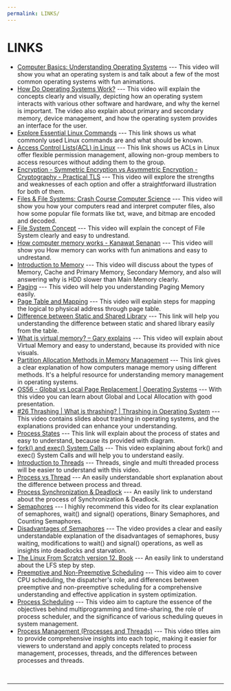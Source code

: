 ```yaml
---
permalink: LINKS/
---
```


# LINKS

* [Computer Basics: Understanding Operating Systems](https://youtu.be/fkGCLIQx1MI?si=PW0E4zX8gwtVd7oy) --- 
 This video will show you what an operating system is and talk about a few of the most common operating systems with fun animations.
* [How Do Operating Systems Work?](https://youtu.be/GjNp0bBrjmU?si=6muGRJcevmgnHSA6) --- 
 This video will explain the concepts clearly and visually, depicting how an operating system interacts with various other software and hardware, and why the kernel is important. The video also explain about primary and secondary memory, device management, and how the operating system provides an interface for the user.
* [Explore Essential Linux Commands](https://www.geeksforgeeks.org/linux-commands-cheat-sheet/) --- 
 This link shows us what commonly used Linux commands are and what should be known.
* [Access Control Lists(ACL) in Linux](https://www.geeksforgeeks.org/access-control-listsacl-linux/) --- 
 This link shows us ACLs in Linux offer flexible permission management, allowing non-group members to access resources without adding them to the group.
* [Encryption - Symmetric Encryption vs Asymmetric Encryption - Cryptography - Practical TLS](https://youtu.be/o_g-M7UBqI8?si=whvaspIZ89o_xft0) --- 
 This video will explore the strengths and weaknesses of each option and offer a straightforward illustration for both of them.
* [Files & File Systems: Crash Course Computer Science](https://youtu.be/KN8YgJnShPM?si=SmGAy7MCZxm8zsoj) --- 
 This video will show you how your computers read and interpret computer files, also how some popular file formats like txt, wave, and bitmap are encoded and decoded.
* [File System Concept](https://youtu.be/mzUyMy7Ihk0?si=EKYB_eFeJE-UShqL) --- 
 This video will explain the concept of File System clearly and easy to undrestand.
* [How computer memory works - Kanawat Senanan](https://youtu.be/p3q5zWCw8J4?si=6ek5BijAE0JVz02X) ---
 This video will show you How memory can works with fun animations and easy to undrestand.
* [Introduction to Memory](https://youtu.be/PujjqfUhtNo?si=IRudQfSXRC0OqH8U) ---
 This video will discuss about the types of Memory, Cache and Primary Memory, Secondary Memory, and also will answering why is HDD slower than Main Memory clearly.
* [Paging](https://youtu.be/pJ5ezHfJokw?si=8INLCz_8pCrzEb07) ---
 This video will help you understanding Paging Memory easily.
* [Page Table and Mapping](https://cstaleem.com/page-table-and-mapping) ---
 This video will explain steps for mapping the logical to physical address through page table.
* [Difference between Static and Shared Library](https://www.tutorialspoint.com/difference-between-static-and-shared-libraries#:~:text=As%20mentioned%20in%20above%20point,by%20the%20Operating%20system%20itself.) ---
 This link will help you understanding the difference between static and shared library easily from the table.
* [What is virtual memory? – Gary explains](https://youtu.be/2quKyPnUShQ?si=9M4SlyA24dnpykco) ---
 This video will explain about Virtual Memory and easy to understand, because its provided with nice visuals.
* [Partition Allocation Methods in Memory Management](https://www.geeksforgeeks.org/partition-allocation-methods-in-memory-management/) ---
 This link gives a clear explanation of how computers manage memory using different methods. It's a helpful resource for understanding memory management in operating systems.
* [OS56 - Global vs Local Page Replacement | Operating Systems](https://youtu.be/tmMcWbiUbaA?si=wivpUJO0FtfXElek) ---
 With this video you can learn about Global and Local Allocation with good presentation.
* [#26 Thrashing | What is thrashing? | Thrashing in Operating System](https://youtu.be/fMYECCDzUKc?si=MuaLqWEn7s7yRhoB) ---
 This video contains slides about trashing in operating systems, and the explanations provided can enhance your understanding.
* [Process States](https://www.javatpoint.com/os-process-states) ---
 This link will explain about the process of states and easy to understand, because its provided with diagram.
* [fork() and exec() System Calls](https://youtu.be/IFEFVXvjiHY?si=KKxgXX0WsKXgw6dK) ---
 This video explaining about fork() and exec() System Calls and will help you to understand easily.
* [Introduction to Threads](https://youtu.be/LOfGJcVnvAk?si=5BjRQTckxjpiM_6Y) ---
 Threads, single and multi threaded process will be easier to understand with this video.
* [Process vs Thread](https://youtu.be/Dhf-DYO1K78?si=6RgueS5V6qJAnzsM) ---
 An easily understandable short explanation about the difference between process and thread.
* [Process Synchronization & Deadlock](https://generalnote.com/Computer-Fundamental/Operation-System/Process-Synchronization.php) ---
 An easily link to understand about the process of Synchronization & Deadlock.
* [Semaphores](https://youtu.be/XDIOC2EY5JE?si=MjAAgb1yHdr8C7Or) ---
 I highly recommend this video for its clear explanation of semaphores, wait() and signal() operations, Binary Semaphores, and Counting Semaphores.
* [Disadvantages of Semaphores](https://youtu.be/2cGo2HdA0dM?si=hiPXgOhyVMHhvv6A) ---
 The video provides a clear and easily understandable explanation of the disadvantages of semaphores, busy waiting, modifications to wait() and signal() operations, as well as insights into deadlocks and starvation.
* [The Linux From Scratch version 12. Book](https://www.linuxfromscratch.org/lfs/view/12.0/) ---
 An easily link to understand about the LFS step by step.
* [Preemptive and Non-Preemptive Scheduling](https://youtu.be/4DhFmL-6SDA?si=ymAWtNRRoLvElmAX) ---
 This video aim to cover CPU scheduling, the dispatcher's role, and differences between preemptive and non-preemptive scheduling for a comprehensive understanding and effective application in system optimization.
* [Process Scheduling](https://youtu.be/2h3eWaPx8SA?si=MKx1aWn5wL4zxCi_) ---
 This video aim to capture the essence of the objectives behind multiprogramming and time-sharing, the role of process scheduler, and the significance of various scheduling queues in system management.
* [Process Management (Processes and Threads)](https://youtu.be/OrM7nZcxXZU?si=5EY9hPFJfbr6FV-s) ---
 This video titles aim to provide comprehensive insights into each topic, making it easier for viewers to understand and apply concepts related to process management, processes, threads, and the differences between processes and threads.
<br>
<hr>
